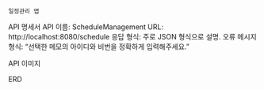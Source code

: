     일정관리 앱

API 명세서
API 이름: ScheduleManagement
URL: http://localhost:8080/schedule
응답 형식: 주로 JSON 형식으로 설명.
오류 메시지 형식: “선택한 메모의 아이디와 비번을 정확하게 입력해주세요.”

API 이미지


ERD
